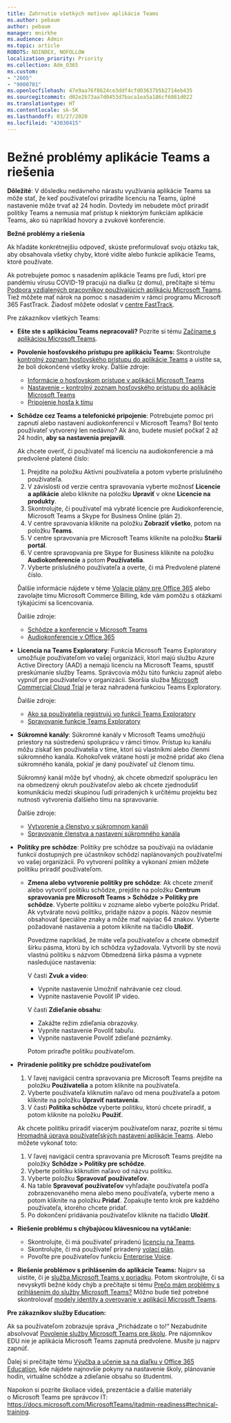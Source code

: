 ```yaml
---
title: Zahrnutie všetkých motívov aplikácie Teams
ms.author: pebaum
author: pebaum
manager: mnirkhe
ms.audience: Admin
ms.topic: article
ROBOTS: NOINDEX, NOFOLLOW
localization_priority: Priority
ms.collection: Adm_O365
ms.custom:
- "2605"
- "9000701"
ms.openlocfilehash: 47e9aa76f8624ce3ddf4cfd03637b5b2714eb435
ms.sourcegitcommit: d02e2b73aa7d0453d7baca1ea5a186cf6081d022
ms.translationtype: HT
ms.contentlocale: sk-SK
ms.lasthandoff: 03/27/2020
ms.locfileid: "43030415"
---
```

# <a name="teams-common-issues-and-resolutions"></a>Bežné problémy aplikácie Teams a riešenia

**Dôležité**: V dôsledku nedávneho nárastu využívania aplikácie Teams sa môže stať, že keď používateľovi priradíte licenciu na Teams, úplné nastavenie môže trvať až 24 hodín. Dovtedy im nebudete môcť priradiť politiky Teams a nemusia mať prístup k niektorým funkciám aplikácie Teams, ako sú napríklad hovory a zvukové konferencie.

**Bežné problémy a riešenia**

Ak hľadáte konkrétnejšiu odpoveď, skúste preformulovať svoju otázku tak, aby obsahovala všetky chyby, ktoré vidíte alebo funkcie aplikácie Teams, ktoré používate.

Ak potrebujete pomoc s nasadením aplikácie Teams pre ľudí, ktorí pre pandémiu vírusu COVID-19 pracujú na diaľku (z domu), prečítajte si tému [Podpora vzdialených pracovníkov používajúcich aplikáciu Microsoft Teams](https://docs.microsoft.com/microsoftteams/support-remote-work-with-teams). Tiež môžete mať nárok na pomoc s nasadením v rámci programu Microsoft 365 FastTrack. Žiadosť môžete odoslať v [centre FastTrack](https://www.microsoft.com/fasttrack).

Pre zákazníkov všetkých Teams:

- **Ešte ste s aplikáciou Teams nepracovali?** Pozrite si tému [Začíname s aplikáciou Microsoft Teams](https://docs.microsoft.com/microsoftteams/get-started-with-teams-quick-start).
- **Povolenie hosťovského prístupu pre aplikáciu Teams:** Skontrolujte [kontrolný zoznam hosťovského prístupu do aplikácie Teams](https://docs.microsoft.com/microsoftteams/guest-access-checklist) a uistite sa, že boli dokončené všetky kroky. Ďalšie zdroje:
    - [Informácie o hosťovskom prístupe v aplikácii Microsoft Teams](https://docs.microsoft.com/microsoftteams/guest-access)
    - [Nastavenie – kontrolný zoznam hosťovského prístupu do aplikácie Microsoft Teams](https://docs.microsoft.com/microsoftteams/guest-access-checklist)
    - [Pripojenie hosťa k tímu](https://docs.microsoft.com/microsoftteams/guest-joins)

- **Schôdze cez Teams a telefonické pripojenie**: Potrebujete pomoc pri zapnutí alebo nastavení audiokonferencií v Microsoft Teams? Bol tento používateľ vytvorený len nedávno? Ak áno, budete musieť počkať 2 až 24 hodín, **aby sa nastavenia prejavili**. 

    Ak chcete overiť, či používateľ má licenciu na audiokonferencie a má predvolené platené číslo:
    1.    Prejdite na položku Aktívni používatelia a potom vyberte príslušného používateľa.
    2.    V závislosti od verzie centra spravovania vyberte možnosť **Licencie a aplikácie** alebo kliknite na položku **Upraviť** v okne **Licencie na produkty**.
    3.    Skontrolujte, či používateľ má vybraté licencie pre Audiokonferencie, Microsoft Teams a Skype for Business Online (plán 2).
    4.    V centre spravovania kliknite na položku **Zobraziť všetko**, potom na položku **Teams**.
    5.    V centre spravovania pre Microsoft Teams kliknite na položku **Starší portál**.
    6.    V centre spravopvania pre Skype for Business kliknite na položku **Audiokonferencie** a potom **Používatelia**.
    7.    Vyberte príslušného používateľa a overte, či má Predvolené platené číslo.
    
    Ďalšie informácie nájdete v téme [Volacie plány pre Office 365](https://docs.microsoft.com/microsoftteams/calling-plans-for-office-365) alebo zavolajte tímu Microsoft Commerce Billing, kde vám pomôžu s otázkami týkajúcimi sa licencovania.

    Ďalšie zdroje:

    - [Schôdze a konferencie v Microsoft Teams](https://docs.microsoft.com/microsoftteams/deploy-meetings-microsoft-teams-landing-page)
    - [Audiokonferencie v Office 365](https://docs.microsoft.com/microsoftteams/audio-conferencing-in-office-365)

- **Licencia na Teams Exploratory**: Funkcia Microsoft Teams Exploratory umožňuje používateľom vo vašej organizácii, ktorí majú službu Azure Active Directory (AAD) a nemajú licenciu na Microsoft Teams, spustiť preskúmanie služby Teams. Správcovia môžu túto funkciu zapnúť alebo vypnúť pre používateľov v organizácii. Skoršia služba [Microsoft Commercial Cloud Trial](https://docs.microsoft.com/microsoftteams/iw-trial-teams) je teraz nahradená funkciou Teams Exploratory.

    Ďalšie zdroje:

    - [Ako sa používatelia registrujú vo funkcii Teams Exploratory](https://docs.microsoft.com/microsoftteams/teams-exploratory#how-users-sign-up-for-the-teams-exploratory-experience)
    - [Spravovanie funkcie Teams Exploratory](https://docs.microsoft.com/microsoftteams/teams-exploratory#manage-the-teams-exploratory-experience)

- **Súkromné kanály**: Súkromné kanály v Microsoft Teams umožňujú priestory na sústredenú spoluprácu v rámci tímov. Prístup ku kanálu môžu získať len používatelia v tíme, ktorí sú vlastníkmi alebo členmi súkromného kanála. Kohokoľvek vrátane hostí je možné pridať ako člena súkromného kanála, pokiaľ je daný používateľ už členom tímu.

    Súkromný kanál môže byť vhodný, ak chcete obmedziť spoluprácu len na obmedzený okruh používateľov alebo ak chcete zjednodušiť komunikáciu medzi skupinou ľudí priradených k určitému projektu bez nutnosti vytvorenia ďalšieho tímu na spravovanie.

    Ďalšie zdroje:
    - [Vytvorenie a členstvo v súkromnom kanáli](https://docs.microsoft.com/microsoftteams/private-channels#private-channel-creation-and-membership)
    - [Spravovanie členstva a nastavení súkromného kanála](https://docs.microsoft.com/microsoftteams/private-channels#manage-private-channel-membership-and-settings)

- **Politiky pre schôdze**: Politiky pre schôdze sa používajú na ovládanie funkcií dostupných pre účastníkov schôdzí naplánovaných používateľmi vo vašej organizácii. Po vytvorení politiky a vykonaní zmien môžete politiku priradiť používateľom. 
    - **Zmena alebo vytvorenie politiky pre schôdze**: Ak chcete zmeniť alebo vytvoriť politiku schôdze, prejdite na položku **Centrum spravovania pre Microsoft Teams > Schôdze > Politiky pre schôdze**. Vyberte politiku v zozname alebo vyberte položku Pridať. Ak vytvárate novú politiku, pridajte názov a popis. Názov nesmie obsahovať špeciálne znaky a môže mať najviac 64 znakov. Vyberte požadované nastavenia a potom kliknite na tlačidlo **Uložiť**.

        Povedzme napríklad, že máte veľa používateľov a chcete obmedziť šírku pásma, ktorú by ich schôdza vyžadovala. Vytvorili by ste novú vlastnú politiku s názvom Obmedzená šírka pásma a vypnete nasledujúce nastavenia:

        V časti **Zvuk a video**:
        - Vypnite nastavenie Umožniť nahrávanie cez cloud.
        - Vypnite nastavenie Povoliť IP video.

        V časti **Zdieľanie obsahu**:
        - Zakážte režim zdieľania obrazovky.
        - Vypnite nastavenie Povoliť tabuľu.
        - Vypnite nastavenie Povoliť zdieľané poznámky.

        Potom priraďte politiku používateľom.

- **Priradenie politiky pre schôdze používateľom**

    1. V ľavej navigácii centra spravovania pre Microsoft Teams prejdite na položku **Používatelia** a potom kliknite na používateľa.
    2. Vyberte používateľa kliknutím naľavo od mena používateľa a potom kliknite na položku **Upraviť nastavenia**.
    3. V časti **Politika schôdze** vyberte politiku, ktorú chcete priradiť, a potom kliknite na položku **Použiť**.

    Ak chcete politiku priradiť viacerým používateľom naraz, pozrite si tému [Hromadná úprava používateľských nastavení aplikácie Teams](https://docs.microsoft.com/microsoftteams/edit-user-settings-in-bulk). Alebo môžete vykonať toto:

    1. V ľavej navigácii centra spravovania pre Microsoft Teams prejdite na položky **Schôdze > Politiky pre schôdze**.
    2. Vyberte politiku kliknutím naľavo od názvu politiku.
    3. Vyberte položku **Spravovať používateľov**.
    4. Na table **Spravovať používateľov** vyhľadajte používateľa podľa zobrazenovaného mena alebo meno používateľa, vyberte meno a potom kliknite na položku **Pridať**. Zopakujte tento krok pre každého používateľa, ktorého chcete pridať.
    5. Po dokončení pridávania používateľov kliknite na tlačidlo **Uložiť**.

- **Riešenie problému s chýbajúcou klávesnicou na vytáčanie:**  

    - Skontrolujte, či má používateľ priradenú [licenciu na Teams](https://docs.microsoft.com/MicrosoftTeams/assign-teams-licenses).
    - Skontrolujte, či má používateľ priradený [volací plán](https://docs.microsoft.com/MicrosoftTeams/calling-plan-landing-page).
    - Povoľte pre používateľov funkciu [Enterprise Voice](https://docs.microsoft.com/skypeforbusiness/skype-for-business-hybrid-solutions/plan-your-phone-system-cloud-pbx-solution/enable-users-for-enterprise-voice-online-and-phone-system-voicemail#to-enable-your-users-for-phone-system-in-office-365-voice-and-voicemail).

- **Riešenie problémov s prihlásením do aplikácie Teams:** Najprv sa uistite, či je [služba Microsoft Teams v poriadku](https://admin.microsoft.com/Adminportal/Home?source=applauncher#/servicehealth). Potom skontrolujte, či sa nevyskytli bežné kódy chýb a prečítajte si tému [Prečo mám problémy s prihlásením do služby Microsoft Teams?](https://support.office.com/article/a02f683b-61a3-4008-9447-ee60c5593b0f)  Môžno bude tiež potrebné skontrolovať [modely identity a overovanie v aplikácii Microsoft Teams](https://docs.microsoft.com/MicrosoftTeams/identify-models-authentication).

**Pre zákazníkov služby Education:**

Ak sa používateľom zobrazuje správa „Prichádzate o to!“ Nezabudnite absolvovať [Povolenie služby Microsoft Teams pre školu](https://docs.microsoft.com/microsoft-365/education/intune-edu-trial/enable-microsoft-teams). Pre nájomníkov EDU nie je aplikácia Microsoft Teams zapnutá predvolene. Musíte ju najprv zapnúť.

Ďalej si prečítajte tému [Výučba a učenie sa na diaľku v Office 365 Education](https://support.office.com/article/remote-teaching-and-learning-in-office-365-education-f651ccae-7b65-478b-8366-51bb884025c4), kde nájdete najnovšie pokyny na nastavenie školy, plánovanie hodín, virtuálne schôdze a zdieľanie obsahu so študentmi.

Napokon si pozrite školiace videá, prezentácie a ďalšie materiály o Microsoft Teams pre správcov IT: https://docs.microsoft.com/MicrosoftTeams/itadmin-readiness#technical-training. 

